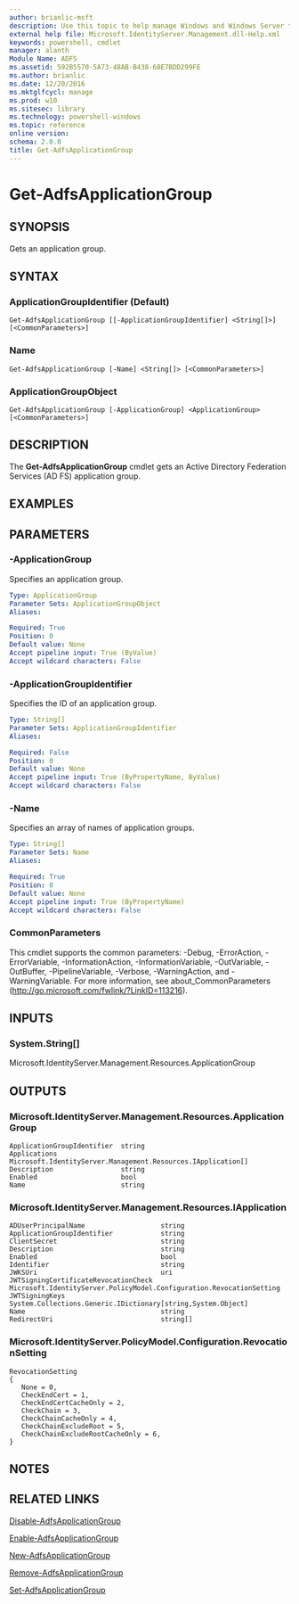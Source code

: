 ```yaml
---
author: brianlic-msft
description: Use this topic to help manage Windows and Windows Server technologies with Windows PowerShell.
external help file: Microsoft.IdentityServer.Management.dll-Help.xml
keywords: powershell, cmdlet
manager: alanth
Module Name: ADFS
ms.assetid: 592B5570-5A73-48AB-B438-68E7BDD299FE
ms.author: brianlic
ms.date: 12/20/2016
ms.mktglfcycl: manage
ms.prod: w10
ms.sitesec: library
ms.technology: powershell-windows
ms.topic: reference
online version: 
schema: 2.0.0
title: Get-AdfsApplicationGroup
---
```


# Get-AdfsApplicationGroup

## SYNOPSIS
Gets an application group.

## SYNTAX

### ApplicationGroupIdentifier (Default)
```
Get-AdfsApplicationGroup [[-ApplicationGroupIdentifier] <String[]>] [<CommonParameters>]
```

### Name
```
Get-AdfsApplicationGroup [-Name] <String[]> [<CommonParameters>]
```

### ApplicationGroupObject
```
Get-AdfsApplicationGroup [-ApplicationGroup] <ApplicationGroup> [<CommonParameters>]
```

## DESCRIPTION
The **Get-AdfsApplicationGroup** cmdlet gets an Active Directory Federation Services (AD FS) application group.

## EXAMPLES

## PARAMETERS

### -ApplicationGroup
Specifies an application group.

```yaml
Type: ApplicationGroup
Parameter Sets: ApplicationGroupObject
Aliases: 

Required: True
Position: 0
Default value: None
Accept pipeline input: True (ByValue)
Accept wildcard characters: False
```

### -ApplicationGroupIdentifier
Specifies the ID of an application group.

```yaml
Type: String[]
Parameter Sets: ApplicationGroupIdentifier
Aliases: 

Required: False
Position: 0
Default value: None
Accept pipeline input: True (ByPropertyName, ByValue)
Accept wildcard characters: False
```

### -Name
Specifies an array of names of application groups.

```yaml
Type: String[]
Parameter Sets: Name
Aliases: 

Required: True
Position: 0
Default value: None
Accept pipeline input: True (ByPropertyName)
Accept wildcard characters: False
```

### CommonParameters
This cmdlet supports the common parameters: -Debug, -ErrorAction, -ErrorVariable, -InformationAction, -InformationVariable, -OutVariable, -OutBuffer, -PipelineVariable, -Verbose, -WarningAction, and -WarningVariable. For more information, see about_CommonParameters (http://go.microsoft.com/fwlink/?LinkID=113216).

## INPUTS

### System.String[]
Microsoft.IdentityServer.Management.Resources.ApplicationGroup

## OUTPUTS

### Microsoft.IdentityServer.Management.Resources.ApplicationGroup
	ApplicationGroupIdentifier  string
	Applications                Microsoft.IdentityServer.Management.Resources.IApplication[]
	Description                 string
	Enabled                     bool
	Name                        string

### Microsoft.IdentityServer.Management.Resources.IApplication
	ADUserPrincipalName                   string
	ApplicationGroupIdentifier            string
	ClientSecret                          string
	Description                           string
	Enabled                               bool
	Identifier                            string
	JWKSUri                               uri
	JWTSigningCertificateRevocationCheck  Microsoft.IdentityServer.PolicyModel.Configuration.RevocationSetting
	JWTSigningKeys                        System.Collections.Generic.IDictionary[string,System.Object]
	Name                                  string
	RedirectUri                           string[]

### Microsoft.IdentityServer.PolicyModel.Configuration.RevocationSetting
	
	RevocationSetting
	{
	   None = 0,
	   CheckEndCert = 1,
	   CheckEndCertCacheOnly = 2,
	   CheckChain = 3,
	   CheckChainCacheOnly = 4,
	   CheckChainExcludeRoot = 5,
	   CheckChainExcludeRootCacheOnly = 6,
	}

## NOTES

## RELATED LINKS

[Disable-AdfsApplicationGroup](./Disable-AdfsApplicationGroup.md)

[Enable-AdfsApplicationGroup](./Enable-AdfsApplicationGroup.md)

[New-AdfsApplicationGroup](./New-AdfsApplicationGroup.md)

[Remove-AdfsApplicationGroup](./Remove-AdfsApplicationGroup.md)

[Set-AdfsApplicationGroup](./Set-AdfsApplicationGroup.md)

